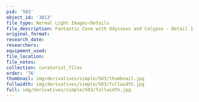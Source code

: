 ```yaml
---
pid: '503'
object_id: '3813'
file_type: Normal Light Images›Details
file_description: Fantastic Cave with Odysseus and Calypso - Detail 1
original_format:
research_date:
researchers:
equipment_used:
file_location:
file_notes:
collection: curatorial_files
order: '76'
thumbnail: img/derivatives/simple/503/thumbnail.jpg
fullwidth: img/derivatives/simple/503/fullwidth.jpg
full: img/derivatives/simple/503/fullwidth.jpg
---
```

